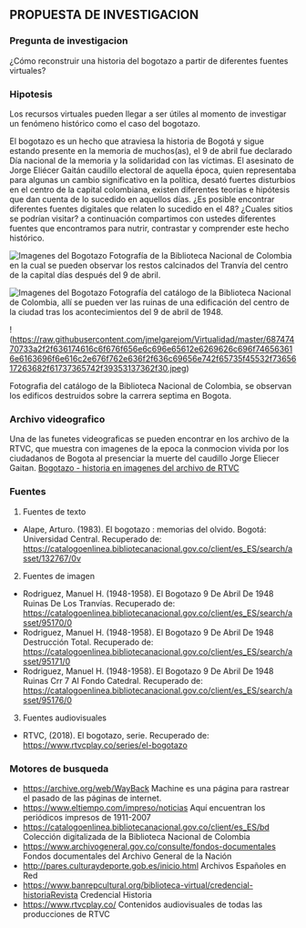 ##   PROPUESTA DE INVESTIGACION
 ### Pregunta de investigacion
¿Cómo reconstruir una historia del bogotazo a partir de diferentes fuentes virtuales?
### Hipotesis
Los recursos virtuales pueden llegar a ser útiles al momento de investigar un fenómeno histórico como el caso del bogotazo. 

El bogotazo es un hecho que atraviesa la historia de Bogotá y sigue estando presente en la memoria de muchos(as), el 9 de abril fue declarado Día nacional de la memoria y la solidaridad con las víctimas. El asesinato de Jorge Eliécer Gaitán caudillo electoral de aquella época, quien representaba para algunas un cambio significativo en la política, desató fuertes disturbios en el centro de la capital colombiana, existen diferentes teorías e hipótesis que dan cuenta de lo sucedido en aquellos días. ¿Es posible encontrar diferentes fuentes digitales que relaten lo sucedido en el 48? ¿Cuales sitios se podrían visitar? a continuación compartimos con ustedes diferentes fuentes que encontramos para nutrir, contrastar y comprender este hecho histórico.    

![Imagenes del Bogotazo](https://catalogoenlinea.bibliotecanacional.gov.co/client/es_ES/search/asset/95170/0)
Fotografía de la Biblioteca Nacional de Colombia en la cual se pueden observar los restos calcinados del Tranvía del centro de la capital días después del 9 de abril.

![Imagenes del Bogotazo](https://catalogoenlinea.bibliotecanacional.gov.co/client/es_ES/search/asset/95171/0)
Fotografía del catálogo de la Biblioteca Nacional de Colombia, allí se pueden ver las ruinas de una edificación del centro de la ciudad tras los acontecimientos del 9 de abril de 1948.

!(https://raw.githubusercontent.com/jmelgarejom/Virtualidad/master/68747470733a2f2f636174616c6f676f656e6c696e65612e6269626c696f746563616e6163696f6e616c2e676f762e636f2f636c69656e742f65735f45532f7365617263682f61737365742f39353137362f30.jpeg)

Fotografia del catálogo de la Biblioteca Nacional de Colombia, se observan los edificos destruidos  sobre la carrera septima en Bogota.

### Archivo videografico
Una de las funetes videograficas se pueden encontrar en los archivo de la RTVC, que muestra con imagenes de la epoca la conmocion vivida por los ciudadanos de Bogota al presenciar la muerte del caudillo Jorge Eliecer Gaitan. 
[Bogotazo - historia en imagenes del archivo de RTVC](https://www.youtube.com/watch?v=WxX5FrS_7qQ)
### Fuentes
1. Fuentes de texto
* Alape, Arturo. (1983). El bogotazo : memorias del olvido. Bogotá: Universidad Central. Recuperado de:  https://catalogoenlinea.bibliotecanacional.gov.co/client/es_ES/search/asset/132767/0v  
2. Fuentes de imagen
* Rodriguez, Manuel H. (1948-1958). El Bogotazo 9 De Abril De 1948 Ruinas De Los Tranvías. Recuperado de: https://catalogoenlinea.bibliotecanacional.gov.co/client/es_ES/search/asset/95170/0
* Rodriguez, Manuel H. (1948-1958). El Bogotazo 9 De Abril De 1948 Destrucción Total. Recuperado de: https://catalogoenlinea.bibliotecanacional.gov.co/client/es_ES/search/asset/95171/0
* Rodriguez, Manuel H. (1948-1958).  El Bogotazo 9 De Abril De 1948 Ruinas Crr 7 Al Fondo Catedral. Recuperado de: https://catalogoenlinea.bibliotecanacional.gov.co/client/es_ES/search/asset/95176/0
3. Fuentes audiovisuales
* RTVC, (2018). El bogotazo, serie. Recuperado de: https://www.rtvcplay.co/series/el-bogotazo
### Motores de busqueda
- https://archive.org/web/WayBack Machine es una página para rastrear el pasado de las páginas de internet.
- https://www.eltiempo.com/impreso/noticias Aquí encuentran los periódicos impresos de 1911-2007
- https://catalogoenlinea.bibliotecanacional.gov.co/client/es_ES/bd Colección digitalizada de la Biblioteca Nacional de Colombia
- https://www.archivogeneral.gov.co/consulte/fondos-documentales Fondos documentales del Archivo General de la Nación
- http://pares.culturaydeporte.gob.es/inicio.html Archivos Españoles en Red
-  https://www.banrepcultural.org/biblioteca-virtual/credencial-historiaRevista Credencial Historia 
-  https://www.rtvcplay.co/ Contenidos audiovisuales de todas las producciones de RTVC


